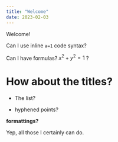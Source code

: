 ```yaml
---
title: "Welcome"
date: 2023-02-03
---
```


Welcome!

Can I use inline ```a=1``` code syntax?

Can I have formulas? $x^2 + y^2 = 1$ ?

# How about the titles?

* The list?

- hyphened points?

**formattings?**


Yep, all those I certainly can do.
